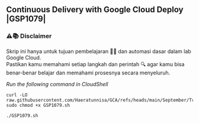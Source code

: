 Continuous Delivery with Google Cloud Deploy |GSP1079|
---
### ⚠️📚 Disclaimer

Skrip ini hanya untuk tujuan pembelajaran 🧑‍🎓 dan automasi dasar dalam lab Google Cloud.  
Pastikan kamu memahami setiap langkah dan perintah 🔍 agar kamu bisa benar-benar belajar dan memahami prosesnya secara menyeluruh.

_Run the following command in CloudShell_
```
curl -LO raw.githubusercontent.com/Haeratunnisa/GCA/refs/heads/main/September/Trivia%20Week%203/Continuous%20Delivery%20with%20Google%20Cloud%20Deploy/GSP1079.sh
sudo chmod +x GSP1079.sh

./GSP1079.sh
